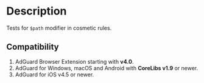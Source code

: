 # Description

Tests for `$path` modifier in cosmetic rules.

## Compatibility

1. AdGuard Browser Extension starting with **v4.0**.
2. AdGuard for Windows, macOS and Android with **CoreLibs v1.9** or newer.
3. AdGuard for iOS v4.5 or newer.

